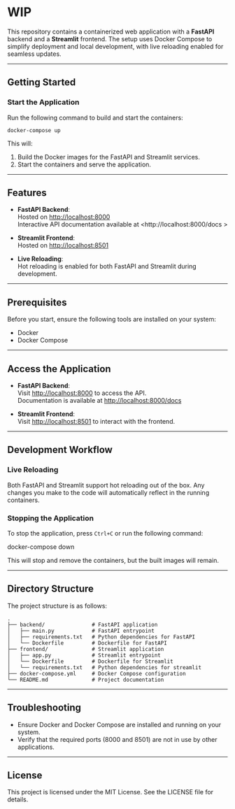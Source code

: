 # WIP

This repository contains a containerized web application with a **FastAPI**
backend and a **Streamlit** frontend. The setup uses Docker Compose to simplify
deployment and local development, with live reloading enabled for seamless
updates.

---

## Getting Started

### Start the Application

Run the following command to build and start the containers:  

```docker-compose up```

This will: 

1. Build the Docker images for the FastAPI and Streamlit services.  
2. Start the containers and serve the application.  

---

## Features

- **FastAPI Backend**:  
  Hosted on <http://localhost:8000>  
  Interactive API documentation available at <http://localhost:8000/docs > 

- **Streamlit Frontend**:  
  Hosted on <http://localhost:8501>  

- **Live Reloading**:  
  Hot reloading is enabled for both FastAPI and Streamlit during development.

---

## Prerequisites

Before you start, ensure the following tools are installed on your system:

- Docker  
- Docker Compose  

---

## Access the Application

- **FastAPI Backend**:  
  Visit <http://localhost:8000> to access the API.  
  Documentation is available at <http://localhost:8000/docs>  

- **Streamlit Frontend**:  
  Visit <http://localhost:8501> to interact with the frontend.  

---

## Development Workflow

### Live Reloading

Both FastAPI and Streamlit support hot reloading out of the box. Any changes you 
make to the code will automatically reflect in the running containers.  

### Stopping the Application

To stop the application, press `Ctrl+C` or run the following command:  

docker-compose down  

This will stop and remove the containers, but the built images will remain.  

---

## Directory Structure

The project structure is as follows:  

```shell
.  
├── backend/               # FastAPI application  
│   ├── main.py            # FastAPI entrypoint  
│   ├── requirements.txt   # Python dependencies for FastAPI  
│   └── Dockerfile         # Dockerfile for FastAPI  
├── frontend/              # Streamlit application  
│   ├── app.py             # Streamlit entrypoint  
│   └── Dockerfile         # Dockerfile for Streamlit
│   └── requirements.txt   # Python dependencies for streamlit  
├── docker-compose.yml     # Docker Compose configuration  
└── README.md              # Project documentation  
```

---

## Troubleshooting

- Ensure Docker and Docker Compose are installed and running on your system.  
- Verify that the required ports (8000 and 8501) are not in use by other 
applications.  

---

## License

This project is licensed under the MIT License. See the LICENSE file for details.
